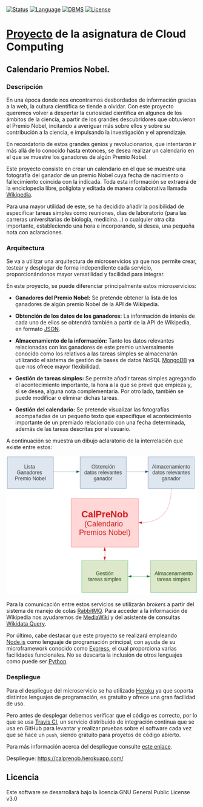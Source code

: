 [![Status](https://img.shields.io/badge/Status-Documenting-green.svg)](https://github.com/MarAl15/ProyectoCC/blob/master/README.md)
[![Language](https://img.shields.io/badge/Language-Node.js-blue.svg)](https://nodejs.org/es/)
[![DBMS](https://img.shields.io/badge/DBMS-MongoDB-orange.svg)](https://www.mongodb.com/es)
[![License](https://img.shields.io/badge/License-GPL-red.svg)](https://github.com/MarAl15/ProyectoCC/blob/master/LICENSE)
# [Proyecto](https://maral15.github.io/ProyectoCC/) de la asignatura de Cloud Computing

## Calendario Premios Nobel. 

### Descripción
En una época donde nos encontramos desbordados de información gracias a la web, la cultura científica se tiende a olvidar. Con este proyecto queremos volver a despertar la curiosidad científica en algunos de los ámbitos de la ciencia, a partir de los grandes descubridores que obtuvieron el Premio Nobel, incitando a averiguar más sobre ellos y sobre su contribución a la ciencia, e impulsando la investigación y el aprendizaje.

En recordatorio de estos grandes genios y revolucionarios, que intentarón ir más allá de lo conocido hasta entonces, se desea realizar un calendario en el que se muestre los ganadores de algún Premio Nobel.

Este proyecto consiste en crear un calendario en el que se muestre una fotografía del ganador de un premio Nobel cuya fecha de nacimiento o fallecimiento coincida con la indicada. Toda esta información se extraerá de la enciclopedia libre, políglota y editada de manera colaborativa llamada [Wikipedia](https://es.wikipedia.org/).

Para una mayor utilidad de este, se ha decidido añadir la posibilidad de especificar tareas simples como reuniones, días de laboratorio (para las carreras universitarias de biología, medicina...) o cualquier otra cita importante, estableciendo una hora e incorporando, si desea, una pequeña nota con aclaraciones.

### Arquitectura
Se va a utilizar una arquitectura de microservicios ya que nos permite crear, testear y desplegar de forma independiente cada servicio, proporcionándonos mayor versatilidad y facilidad para integrar.

En este proyecto, se puede diferenciar principalmente estos microservicios:

- **Ganadores del Premio Nobel:** Se pretende obtener la lista de los ganadores de algún premio Nobel de la API de Wikipedia. 

- **Obtención de los datos de los ganadores:** La información de interés de cada uno de ellos se obtendrá también a partir de la API de Wikipedia, en formato [JSON](https://www.json.org/).

- **Almacenamiento de la información:** Tanto los datos relevantes relacionadas con los ganadores de este premio universalmente conocido como los relativos a las tareas simples se almacenarán utilizando el sistema de gestión de bases de datos NoSQL [MongoDB](https://www.mongodb.com/es) ya que nos ofrece mayor flexibilidad.

- **Gestión de tareas simples:** Se permite añadir tareas simples agregando el acontecimiento importante, la hora a la que se prevé que empieza y, si se desea, alguna nota complementaria. Por otro lado, también se puede modificar o eliminar dichas tareas.

- **Gestión del calendario:** Se pretende visualizar las fotografías acompañadas de un pequeño texto que especifique el acontecimiento importante de un premiado relacionado con una fecha determinada, además de las tareas descritas por el usuario.

A continuación se muestra un dibujo aclaratorio de la interrelación que existe entre estos:

<p align="center">
<img src="https://github.com/MarAl15/ProyectoCC/blob/master/docs/images/esquema.png" scale="1">
</p>


Para la comunicación entre estos servicios se utilizarán _brokers_ a partir del sistema de manejo de colas [RabbitMQ](https://www.rabbitmq.com/). Para acceder a la información de Wikipedia nos ayudaremos de [MediaWiki](https://www.mediawiki.org/wiki/MediaWiki/es) y del asistente de consultas [Wikidata Query](https://query.wikidata.org/).

Por último, cabe destacar que este proyecto se realizará empleando [Node.js](https://nodejs.org/es/) como lenguaje de programación principal, con ayuda de su microframework conocido como [Express](https://expressjs.com/es/), el cual proporciona varias facilidades funcionales. No se descarta la inclusión de otros lenguajes como puede ser [Python](https://www.python.org/).

### Despliegue

Para el despliegue del microservicio se ha utilizado [Heroku](https://www.heroku.com/) ya que soporta distintos lenguajes de programación, es gratuito y ofrece una gran facilidad de uso. 

Pero antes de desplegar debemos verificar que el código es correcto, por lo que se usa [Travis CI](https://travis-ci.org/), un servicio distribuido de integración continua que se usa en GitHub para levantar y realizar pruebas sobre el software cada vez que se hace un `push`, siendo gratuito para proyetos de código abierto.

Para más información acerca del despliegue consulte [este enlace](https://github.com/MarAl15/ProyectoCC/blob/master/docs/despliegue.md).

Despliegue: https://calprenob.herokuapp.com/

## Licencia
Este software se desarrollará bajo la licencia GNU General Public License v3.0
